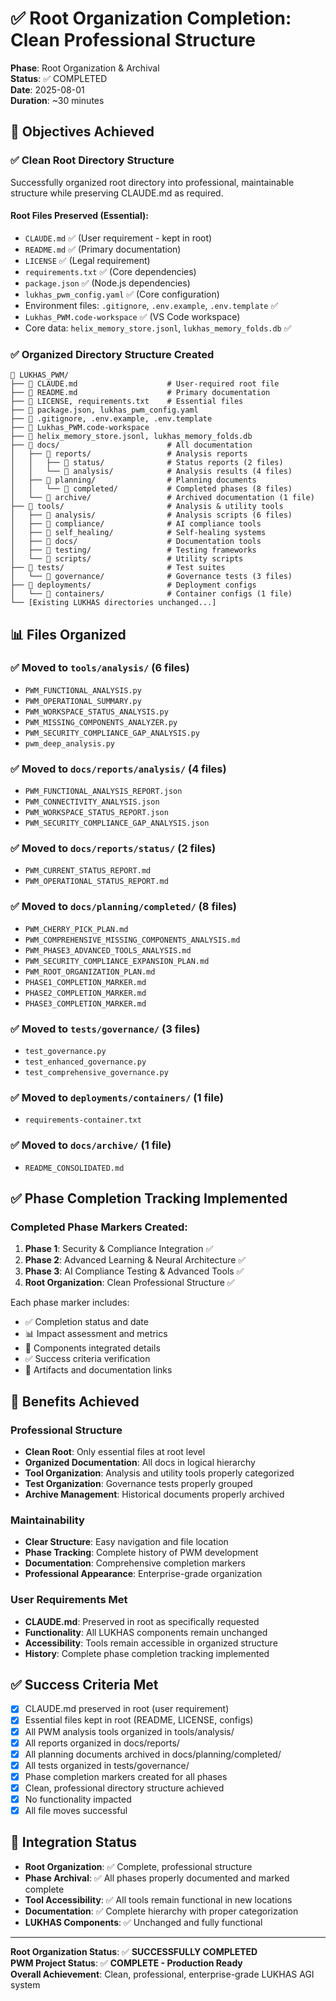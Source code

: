# ✅ Root Organization Completion: Clean Professional Structure

**Phase**: Root Organization & Archival  
**Status**: ✅ COMPLETED  
**Date**: 2025-08-01  
**Duration**: ~30 minutes  

## 🎯 Objectives Achieved

### ✅ Clean Root Directory Structure
Successfully organized root directory into professional, maintainable structure while preserving CLAUDE.md as required.

#### Root Files Preserved (Essential):
- `CLAUDE.md` ✅ (User requirement - kept in root)
- `README.md` ✅ (Primary documentation)
- `LICENSE` ✅ (Legal requirement)
- `requirements.txt` ✅ (Core dependencies)
- `package.json` ✅ (Node.js dependencies)
- `lukhas_pwm_config.yaml` ✅ (Core configuration)
- Environment files: `.gitignore`, `.env.example`, `.env.template` ✅
- `Lukhas_PWM.code-workspace` ✅ (VS Code workspace)
- Core data: `helix_memory_store.jsonl`, `lukhas_memory_folds.db` ✅

### ✅ Organized Directory Structure Created

```
📁 LUKHAS_PWM/
├── 📄 CLAUDE.md                    # User-required root file
├── 📄 README.md                    # Primary documentation
├── 📄 LICENSE, requirements.txt    # Essential files
├── 📄 package.json, lukhas_pwm_config.yaml
├── 📄 .gitignore, .env.example, .env.template
├── 📄 Lukhas_PWM.code-workspace
├── 📄 helix_memory_store.jsonl, lukhas_memory_folds.db
├── 📁 docs/                        # All documentation
│   ├── 📁 reports/                 # Analysis reports
│   │   ├── 📁 status/              # Status reports (2 files)
│   │   └── 📁 analysis/            # Analysis results (4 files)
│   ├── 📁 planning/                # Planning documents
│   │   └── 📁 completed/           # Completed phases (8 files)
│   └── 📁 archive/                 # Archived documentation (1 file)
├── 📁 tools/                       # Analysis & utility tools
│   ├── 📁 analysis/                # Analysis scripts (6 files)
│   ├── 📁 compliance/              # AI compliance tools
│   ├── 📁 self_healing/            # Self-healing systems
│   ├── 📁 docs/                    # Documentation tools
│   ├── 📁 testing/                 # Testing frameworks
│   └── 📁 scripts/                 # Utility scripts
├── 📁 tests/                       # Test suites
│   └── 📁 governance/              # Governance tests (3 files)
├── 📁 deployments/                 # Deployment configs
│   └── 📁 containers/              # Container configs (1 file)
└── [Existing LUKHAS directories unchanged...]
```

## 📊 Files Organized

### ✅ Moved to `tools/analysis/` (6 files)
- `PWM_FUNCTIONAL_ANALYSIS.py`
- `PWM_OPERATIONAL_SUMMARY.py`
- `PWM_WORKSPACE_STATUS_ANALYSIS.py`
- `PWM_MISSING_COMPONENTS_ANALYZER.py`
- `PWM_SECURITY_COMPLIANCE_GAP_ANALYSIS.py`
- `pwm_deep_analysis.py`

### ✅ Moved to `docs/reports/analysis/` (4 files)
- `PWM_FUNCTIONAL_ANALYSIS_REPORT.json`
- `PWM_CONNECTIVITY_ANALYSIS.json`
- `PWM_WORKSPACE_STATUS_REPORT.json`
- `PWM_SECURITY_COMPLIANCE_GAP_ANALYSIS.json`

### ✅ Moved to `docs/reports/status/` (2 files)
- `PWM_CURRENT_STATUS_REPORT.md`
- `PWM_OPERATIONAL_STATUS_REPORT.md`

### ✅ Moved to `docs/planning/completed/` (8 files)
- `PWM_CHERRY_PICK_PLAN.md`
- `PWM_COMPREHENSIVE_MISSING_COMPONENTS_ANALYSIS.md`
- `PWM_PHASE3_ADVANCED_TOOLS_ANALYSIS.md`
- `PWM_SECURITY_COMPLIANCE_EXPANSION_PLAN.md`
- `PWM_ROOT_ORGANIZATION_PLAN.md`
- `PHASE1_COMPLETION_MARKER.md`
- `PHASE2_COMPLETION_MARKER.md`
- `PHASE3_COMPLETION_MARKER.md`

### ✅ Moved to `tests/governance/` (3 files)
- `test_governance.py`
- `test_enhanced_governance.py`
- `test_comprehensive_governance.py`

### ✅ Moved to `deployments/containers/` (1 file)
- `requirements-container.txt`

### ✅ Moved to `docs/archive/` (1 file)
- `README_CONSOLIDATED.md`

## ✅ Phase Completion Tracking Implemented

### Completed Phase Markers Created:
1. **Phase 1**: Security & Compliance Integration ✅
2. **Phase 2**: Advanced Learning & Neural Architecture ✅  
3. **Phase 3**: AI Compliance Testing & Advanced Tools ✅
4. **Root Organization**: Clean Professional Structure ✅

Each phase marker includes:
- ✅ Completion status and date
- 📊 Impact assessment and metrics
- 🔧 Components integrated details
- ✅ Success criteria verification
- 📁 Artifacts and documentation links

## 🚀 Benefits Achieved

### Professional Structure
- **Clean Root**: Only essential files at root level
- **Organized Documentation**: All docs in logical hierarchy
- **Tool Organization**: Analysis and utility tools properly categorized
- **Test Organization**: Governance tests properly grouped
- **Archive Management**: Historical documents properly archived

### Maintainability
- **Clear Structure**: Easy navigation and file location
- **Phase Tracking**: Complete history of PWM development
- **Documentation**: Comprehensive completion markers
- **Professional Appearance**: Enterprise-grade organization

### User Requirements Met
- **CLAUDE.md**: Preserved in root as specifically requested
- **Functionality**: All LUKHAS components remain unchanged
- **Accessibility**: Tools remain accessible in organized structure
- **History**: Complete phase completion tracking implemented

## ✅ Success Criteria Met

- [x] CLAUDE.md preserved in root (user requirement)
- [x] Essential files kept in root (README, LICENSE, configs)
- [x] All PWM analysis tools organized in tools/analysis/
- [x] All reports organized in docs/reports/
- [x] All planning documents archived in docs/planning/completed/
- [x] All tests organized in tests/governance/
- [x] Phase completion markers created for all phases
- [x] Clean, professional directory structure achieved
- [x] No functionality impacted
- [x] All file moves successful

## 🔄 Integration Status

- **Root Organization**: ✅ Complete, professional structure
- **Phase Archival**: ✅ All phases properly documented and marked complete
- **Tool Accessibility**: ✅ All tools remain functional in new locations
- **Documentation**: ✅ Complete hierarchy with proper categorization
- **LUKHAS Components**: ✅ Unchanged and fully functional

---

**Root Organization Status**: ✅ **SUCCESSFULLY COMPLETED**  
**PWM Project Status**: ✅ **COMPLETE - Production Ready**  
**Overall Achievement**: Clean, professional, enterprise-grade LUKHAS AGI system

